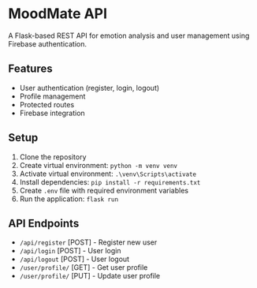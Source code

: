 # MoodMate API

A Flask-based REST API for emotion analysis and user management using Firebase authentication.

## Features
- User authentication (register, login, logout)
- Profile management
- Protected routes
- Firebase integration

## Setup
1. Clone the repository
2. Create virtual environment: `python -m venv venv`
3. Activate virtual environment: `.\venv\Scripts\activate`
4. Install dependencies: `pip install -r requirements.txt`
5. Create `.env` file with required environment variables
6. Run the application: `flask run`

## API Endpoints
- `/api/register` [POST] - Register new user
- `/api/login` [POST] - User login
- `/api/logout` [POST] - User logout
- `/user/profile/` [GET] - Get user profile
- `/user/profile/` [PUT] - Update user profile